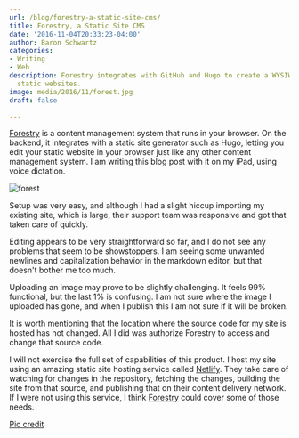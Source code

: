 ```yaml
---
url: /blog/forestry-a-static-site-cms/
title: Forestry, a Static Site CMS
date: '2016-11-04T20:33:23-04:00'
author: Baron Schwartz
categories:
- Writing
- Web
description: Forestry integrates with GitHub and Hugo to create a WYSIWYG CMS for
  static websites.
image: media/2016/11/forest.jpg
draft: false

---
```

[Forestry](https://forestry.io) is a content management system that runs in your browser. On the backend, it integrates with a static site generator such as Hugo, letting you edit your static website in your browser just like any other content management system. I am writing this blog post with it on my iPad, using voice dictation.

![forest](/media/2016/11/forest.jpg)

<!--more-->

Setup was very easy, and although I had a slight hiccup importing my existing site, which is large, their support team was responsive and got that taken care of quickly.

Editing appears to be very straightforward so far, and I do not see any problems that seem to be showstoppers. I am seeing some unwanted newlines and capitalization behavior in the markdown editor, but that doesn't bother me too much.

Uploading an image may prove to be slightly challenging. It feels 99% functional, but the last 1% is confusing. I am not sure where the image I uploaded has gone, and when I publish this I am not sure if it will be broken.

It is worth mentioning that the location where the source code for my site is hosted has not changed. All I did was authorize Forestry to access and change that source code.

I will not exercise the full set of capabilities of this product. I host my site using an amazing static site hosting service called [Netlify](https://www.netlify.com). They take care of watching for changes in the repository, fetching the changes, building the site from that source, and publishing that on their content delivery network. If I were not using this service, I think [Forestry](https://forestry.io) could cover some of those needs.

[Pic credit](https://www.pexels.com/photo/nature-forest-trees-fog-4827/)

